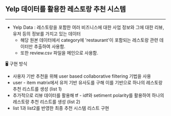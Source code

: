 ## Yelp 데이터를 활용한 레스토랑 추천 시스템 
-----
- Yelp Data : 레스토랑을 포함한 여러 비즈니스에 대한 사업 정보와 그에 대한 리뷰, 유저 등의 정보를 가지고 있는 데이터
  - 해당 원본 데이터에서 category에 'restaurant'이 포함되는 레스토랑 관련 데이터만 추출하여 사용함.
  - 또한 review.csv 파일을 메인으로 사용함.

🖥️ 구현 방식 
- 사용자 기반 추천을 위해 user based collaborative filtering 기법을 사용 
- user - item matrix에서 유저 기반 유사도를 구해 이를 기반으로 하나의 레스토랑 추천 리스트를 생성 (list 1)
- 추가적으로 리뷰 데이터를 활용해 tf - idf와 setiment polarity를 활용하여 하나의 레스토랑 추천 리스트를 생성 (list 2)
- list 1과 list2를 반영한 최종 추천 시스템 리스트 구현 
